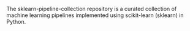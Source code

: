 The sklearn-pipeline-collection repository is a curated collection of machine learning pipelines implemented using scikit-learn (sklearn) in Python.
